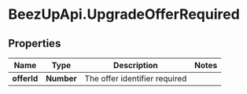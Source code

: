 # BeezUpApi.UpgradeOfferRequired

## Properties
Name | Type | Description | Notes
------------ | ------------- | ------------- | -------------
**offerId** | **Number** | The offer identifier required | 


